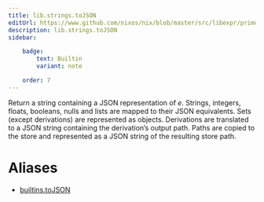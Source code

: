 ```yaml
---
title: lib.strings.toJSON
editUrl: https://www.github.com/nixos/nix/blob/master/src/libexpr/primops.cc
description: lib.strings.toJSON
sidebar:

    badge:
        text: Builtin
        variant: note

    order: 7
---
```


Return a string containing a JSON representation of *e*. Strings,
integers, floats, booleans, nulls and lists are mapped to their JSON
equivalents. Sets (except derivations) are represented as objects.
Derivations are translated to a JSON string containing the
derivation’s output path. Paths are copied to the store and
represented as a JSON string of the resulting store path.


# Aliases

- [builtins.toJSON](reference/builtins/builtins-toJSON)


